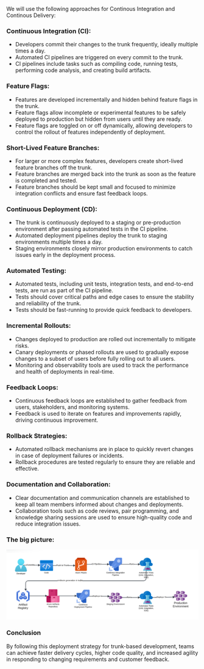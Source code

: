 
We will use the following approaches for Continous Integration and Continous Delivery:

### Continuous Integration (CI):
- Developers commit their changes to the trunk frequently, ideally multiple times a day.
- Automated CI pipelines are triggered on every commit to the trunk.
- CI pipelines include tasks such as compiling code, running tests, performing code analysis, and creating build artifacts.

### Feature Flags:
- Features are developed incrementally and hidden behind feature flags in the trunk.
- Feature flags allow incomplete or experimental features to be safely deployed to production but hidden from users until they are ready.
- Feature flags are toggled on or off dynamically, allowing developers to control the rollout of features independently of deployment.

### Short-Lived Feature Branches:
- For larger or more complex features, developers create short-lived feature branches off the trunk.
- Feature branches are merged back into the trunk as soon as the feature is completed and tested.
- Feature branches should be kept small and focused to minimize integration conflicts and ensure fast feedback loops.

### Continuous Deployment (CD):
- The trunk is continuously deployed to a staging or pre-production environment after passing automated tests in the CI pipeline.
- Automated deployment pipelines deploy the trunk to staging environments multiple times a day.
- Staging environments closely mirror production environments to catch issues early in the deployment process.

### Automated Testing:
- Automated tests, including unit tests, integration tests, and end-to-end tests, are run as part of the CI pipeline.
- Tests should cover critical paths and edge cases to ensure the stability and reliability of the trunk.
- Tests should be fast-running to provide quick feedback to developers.

### Incremental Rollouts:
- Changes deployed to production are rolled out incrementally to mitigate risks.
- Canary deployments or phased rollouts are used to gradually expose changes to a subset of users before fully rolling out to all users.
- Monitoring and observability tools are used to track the performance and health of deployments in real-time.

### Feedback Loops:
- Continuous feedback loops are established to gather feedback from users, stakeholders, and monitoring systems.
- Feedback is used to iterate on features and improvements rapidly, driving continuous improvement.

### Rollback Strategies:
- Automated rollback mechanisms are in place to quickly revert changes in case of deployment failures or incidents.
- Rollback procedures are tested regularly to ensure they are reliable and effective.

### Documentation and Collaboration:
- Clear documentation and communication channels are established to keep all team members informed about changes and deployments.
- Collaboration tools such as code reviews, pair programming, and knowledge sharing sessions are used to ensure high-quality code and reduce integration issues.

### The big picture:
![CI-CD](images/ci-cd-diagram.jpeg)

### Conclusion
By following this deployment strategy for trunk-based development, teams can achieve faster delivery cycles, higher code quality, and increased agility in responding to changing requirements and customer feedback.
